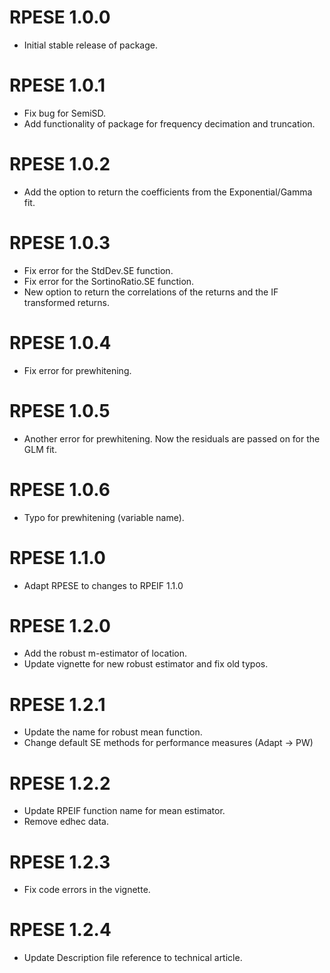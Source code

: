 # RPESE 1.0.0
* Initial stable release of package.

# RPESE 1.0.1
* Fix bug for SemiSD.
* Add functionality of package for frequency decimation and truncation.

# RPESE 1.0.2
* Add the option to return the coefficients from the Exponential/Gamma fit.

# RPESE 1.0.3
* Fix error for the StdDev.SE function.
* Fix error for the SortinoRatio.SE function.
* New option to return the correlations of the returns and the IF transformed returns.

# RPESE 1.0.4
* Fix error for prewhitening.

# RPESE 1.0.5
* Another error for prewhitening. Now the residuals are passed on for the GLM fit.

# RPESE 1.0.6
* Typo for prewhitening (variable name).

# RPESE 1.1.0
* Adapt RPESE to changes to RPEIF 1.1.0

# RPESE 1.2.0
* Add the robust m-estimator of location.
* Update vignette for new robust estimator and fix old typos.

# RPESE 1.2.1
* Update the name for robust mean function.
* Change default SE methods for performance measures (Adapt -> PW)

# RPESE 1.2.2
* Update RPEIF function name for mean estimator.
* Remove edhec data.

# RPESE 1.2.3
* Fix code errors in the vignette.

# RPESE 1.2.4
* Update Description file reference to technical article.
